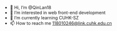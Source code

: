 - 👋 Hi, I’m @QinLan18
- 👀 I’m interested in web front-end development
- 🌱 I’m currently learning CUHK-SZ
- 📫 How to reach me 118010246@link.cuhk.edu.cn

<!---
QinLan18/QinLan18 is a ✨ special ✨ repository because its `README.md` (this file) appears on your GitHub profile.
You can click the Preview link to take a look at your changes.
--->
